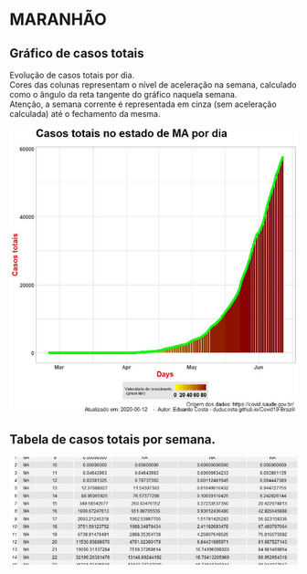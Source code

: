 # MARANHÃO

## Gráfico de casos totais
Evolução de casos totais por dia.  
Cores das colunas representam o nível de aceleração na semana, calculado como o ângulo da reta tangente do gráfico naquela semana.  
Atenção, a semana corrente é representada em cinza (sem aceleração calculada) até o fechamento da mesma.

![](https://raw.githubusercontent.com/duducosta/Covid19-Brazil/master/TC/MA-TC-Completo.jpeg)  

## Tabela de casos totais por semana.

![](https://raw.githubusercontent.com/duducosta/Covid19-Brazil/master/TC/MA-Vel_semanal.jpeg)
